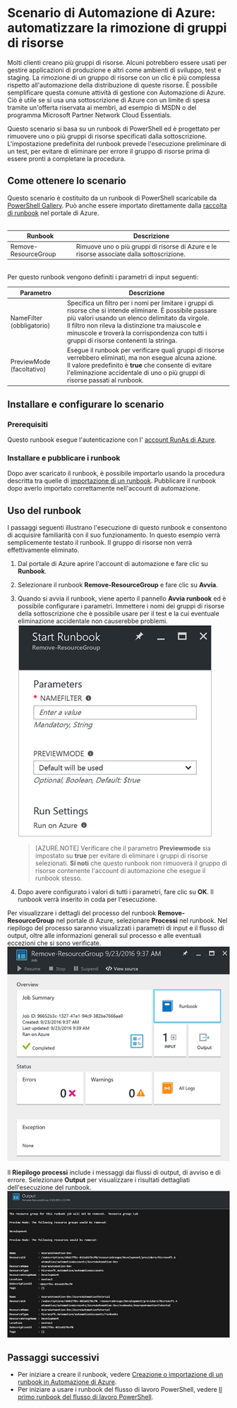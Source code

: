 <properties
    pageTitle="Automatizzare la rimozione di gruppi di risorse | Microsoft Azure"
    description="Versione del flusso di lavoro PowerShell di uno scenario di Automazione di Azure che include runbook per rimuovere tutti i gruppi di risorse nella sottoscrizione."
    services="automation"
    documentationCenter=""
    authors="MGoedtel"
    manager="jwhit"
    editor=""
    />
<tags
    ms.service="automation"
    ms.workload="tbd"
    ms.tgt_pltfrm="na"
    ms.devlang="na"
    ms.topic="get-started-article"
    ms.date="09/26/2016"
    ms.author="magoedte"/>


# <a name="azure-automation-scenario---automate-removal-of-resource-groups"></a>Scenario di Automazione di Azure: automatizzare la rimozione di gruppi di risorse

Molti clienti creano più gruppi di risorse. Alcuni potrebbero essere usati per gestire applicazioni di produzione e altri come ambienti di sviluppo, test e staging. La rimozione di un gruppo di risorse con un clic è più complessa rispetto all'automazione della distribuzione di queste risorse. È possibile semplificare questa comune attività di gestione con Automazione di Azure. Ciò è utile se si usa una sottoscrizione di Azure con un limite di spesa tramite un'offerta riservata ai membri, ad esempio di MSDN o del programma Microsoft Partner Network Cloud Essentials.

Questo scenario si basa su un runbook di PowerShell ed è progettato per rimuovere uno o più gruppi di risorse specificati dalla sottoscrizione. L'impostazione predefinita del runbook prevede l'esecuzione preliminare di un test, per evitare di eliminare per errore il gruppo di risorse prima di essere pronti a completare la procedura.   

## <a name="getting-the-scenario"></a>Come ottenere lo scenario

Questo scenario è costituito da un runbook di PowerShell scaricabile da [PowerShell Gallery](https://www.powershellgallery.com/packages/Remove-ResourceGroup/1.0/DisplayScript). Può anche essere importato direttamente dalla [raccolta di runbook](automation-runbook-gallery.md) nel portale di Azure.<br><br>

Runbook | Descrizione|
----------|------------|
Remove-ResourceGroup | Rimuove uno o più gruppi di risorse di Azure e le risorse associate dalla sottoscrizione.  
<br>
 Per questo runbook vengono definiti i parametri di input seguenti:

Parametro | Descrizione|
----------|------------|
NameFilter (obbligatorio) | Specifica un filtro per i nomi per limitare i gruppi di risorse che si intende eliminare. È possibile passare più valori usando un elenco delimitato da virgole.<br>Il filtro non rileva la distinzione tra maiuscole e minuscole e troverà la corrispondenza con tutti i gruppi di risorse contenenti la stringa.|
PreviewMode (facoltativo) | Esegue il runbook per verificare quali gruppi di risorse verrebbero eliminati, ma non esegue alcuna azione.<br>Il valore predefinito è **true** che consente di evitare l'eliminazione accidentale di uno o più gruppi di risorse passati al runbook.  

## <a name="install-and-configure-this-scenario"></a>Installare e configurare lo scenario

### <a name="prerequisites"></a>Prerequisiti

Questo runbook esegue l'autenticazione con l' [account RunAs di Azure](automation-sec-configure-azure-runas-account.md).    

### <a name="install-and-publish-the-runbooks"></a>Installare e pubblicare i runbook

Dopo aver scaricato il runbook, è possibile importarlo usando la procedura descritta tra quelle di [importazione di un runbook](automation-creating-importing-runbook.md#importing-a-runbook-from-a-file-into-Azure-Automation). Pubblicare il runbook dopo averlo importato correttamente nell'account di automazione.


## <a name="using-the-runbook"></a>Uso del runbook

I passaggi seguenti illustrano l'esecuzione di questo runbook e consentono di acquisire familiarità con il suo funzionamento. In questo esempio verrà semplicemente testato il runbook. Il gruppo di risorse non verrà effettivamente eliminato.  

1. Dal portale di Azure aprire l'account di automazione e fare clic su **Runbook**.
2. Selezionare il runbook **Remove-ResourceGroup** e fare clic su **Avvia**.
3. Quando si avvia il runbook, viene aperto il pannello **Avvia runbook** ed è possibile configurare i parametri. Immettere i nomi dei gruppi di risorse della sottoscrizione che è possibile usare per il test e la cui eventuale eliminazione accidentale non causerebbe problemi.<br> ![Parametri di Remove-ResouceGroup](media/automation-scenario-remove-resourcegroup/remove-resourcegroup-input-parameters.png)

    >[AZURE.NOTE] Verificare che il parametro **Previewmode** sia impostato su **true** per evitare di eliminare i gruppi di risorse selezionati.  **Si noti** che questo runbook non rimuoverà il gruppo di risorse contenente l'account di automazione che esegue il runbook stesso.  

4. Dopo avere configurato i valori di tutti i parametri, fare clic su **OK**. Il runbook verrà inserito in coda per l'esecuzione.  

Per visualizzare i dettagli del processo del runbook **Remove-ResourceGroup** nel portale di Azure, selezionare **Processi** nel runbook. Nel riepilogo del processo saranno visualizzati i parametri di input e il flusso di output, oltre alle informazioni generali sul processo e alle eventuali eccezioni che si sono verificate.<br> ![Stato del processo del runbook Remove-ResourceGroup](media/automation-scenario-remove-resourcegroup/remove-resourcegroup-runbook-job-status.png)

Il **Riepilogo processi** include i messaggi dai flussi di output, di avviso e di errore. Selezionare **Output** per visualizzare i risultati dettagliati dell'esecuzione del runbook.<br> ![Risultati di output del runbook Remove-ResourceGroup](media/automation-scenario-remove-resourcegroup/remove-resourcegroup-runbook-job-output.png)

## <a name="next-steps"></a>Passaggi successivi

- Per iniziare a creare il runbook, vedere [Creazione o importazione di un runbook in Automazione di Azure](automation-creating-importing-runbook.md).
- Per iniziare a usare i runbook del flusso di lavoro PowerShell, vedere [Il primo runbook del flusso di lavoro PowerShell](automation-first-runbook-textual.md).



<!--HONumber=Oct16_HO2-->



